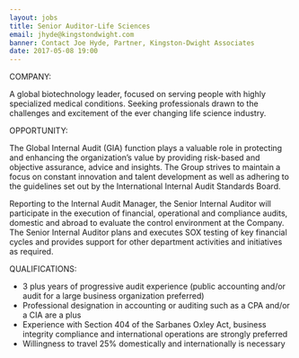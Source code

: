 ```yaml
---
layout: jobs
title: Senior Auditor-Life Sciences
email: jhyde@kingstondwight.com
banner: Contact Joe Hyde, Partner, Kingston-Dwight Associates
date: 2017-05-08 19:00
---
```

COMPANY:

A global biotechnology leader, focused on serving people with highly specialized medical conditions. Seeking professionals drawn to the challenges and excitement of the ever changing life science industry.

OPPORTUNITY:

The Global Internal Audit (GIA) function plays a valuable role in protecting and enhancing the organization’s value by providing risk-based and objective assurance, advice and insights. The Group strives to maintain a focus on constant innovation and talent development as well as adhering to the guidelines set out by the International Internal Audit Standards Board.

Reporting to the Internal Audit Manager, the Senior Internal Auditor will participate in the execution of financial, operational and compliance audits, domestic and abroad to evaluate the control environment at the Company. The Senior Internal Auditor plans and executes SOX testing of key financial cycles and provides support for other department activities and initiatives as required.

QUALIFICATIONS:

*   3 plus years of progressive audit experience (public accounting and/or audit for a large business organization preferred)
*   Professional designation in accounting or auditing such as a CPA and/or a CIA are a plus
*   Experience with Section 404 of the Sarbanes Oxley Act, business integrity compliance and international operations are strongly preferred
*   Willingness to travel 25% domestically and internationally is necessary